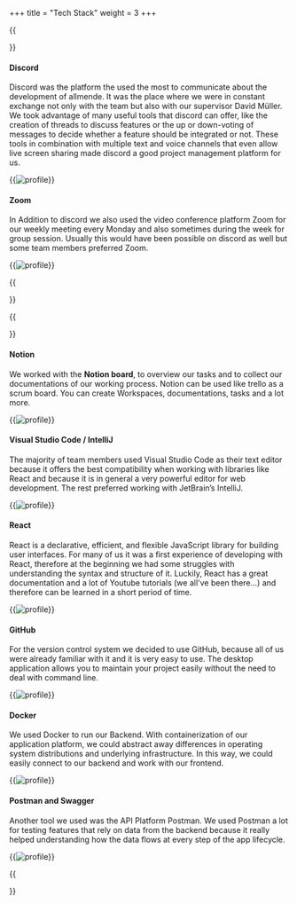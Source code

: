 +++
title = "Tech Stack"
weight = 3
+++

{{<section title="Communication">}}



#### Discord 

Discord was the platform the used the most to communicate about the development of allmende. It was the place where we were in constant exchange not only with the team but also with our supervisor David Müller. We took advantage of many useful tools that discord can offer, like the creation of threads to discuss features or the up or down-voting of messages to decide whether a feature should be integrated or not. These tools in combination with multiple text and voice channels that even allow live screen sharing made discord a good project management platform for us.

{{<image src="Discord.png" alt="profile" >}}


#### Zoom

In Addition to discord we also used the video conference platform Zoom for our weekly meeting every Monday and also sometimes during the week for group session. Usually this would have been possible on discord as well but some team members preferred Zoom.

{{<image src="Zoom.png" alt="profile" >}}

{{</section>}}





{{<section title="Development">}}
#### Notion

We worked with the **Notion board**, to overview our tasks and to collect our documentations of our working process. Notion can be used like trello as a scrum board. You can create Workspaces, documentations, tasks and a lot more.

{{<image src="Notion.png" alt="profile" >}}


#### Visual Studio Code / IntelliJ

The majority of team members used Visual Studio Code as their text editor because it offers the best compatibility when working with libraries like React and because it is in general a very powerful editor for web development. The rest preferred working with JetBrain’s IntelliJ.

{{<image src="VSC.png" alt="profile" >}}

#### React 

React is a declarative, efficient, and flexible JavaScript library for building user interfaces. For many of us it was a first experience of developing with React, therefore at the beginning we had some struggles with understanding the syntax and structure of it. Luckily, React has a great documentation and a lot of Youtube tutorials (we all've been there...) and therefore can be learned in a short period of time.

{{<image src="React.png" alt="profile" >}}

#### GitHub

For the version control system we decided to use GitHub, because all of us were already familiar with it and it is very easy to use. The desktop application allows you to maintain your project easily without the need to deal with command line. 

{{<image src="Github.png" alt="profile" >}}

#### Docker

We used Docker to run our Backend. With containerization of our application platform, we could abstract away differences in operating system distributions and underlying infrastructure. In this way, we could easily connect to our backend and work with our frontend.

{{<image src="Docker.png" alt="profile" >}}

#### Postman and Swagger

Another tool we used was the API Platform Postman. We used Postman a lot for testing features that rely on data from the backend because it really helped understanding how the data flows at every step of the app lifecycle.

{{<image src="Postman.png" alt="profile" >}}

{{</section>}}



